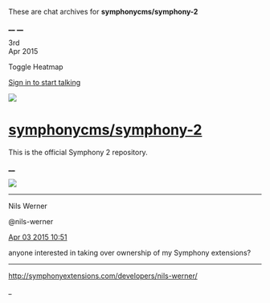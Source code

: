 These are chat archives for **symphonycms/symphony-2**

[__](/symphonycms/symphony-2/archives/2015/04/04)
[__](/symphonycms/symphony-2/archives/2015/04/02)

3rd  
Apr 2015

Toggle Heatmap

[Sign in to start talking](/login?action=login&button=archive-login)

![](https://avatars-02.gitter.im/group/iv/3/57542c45c43b8c601977197e?s=48)

#  [symphonycms/symphony-2](/symphonycms/symphony-2)

This is the official Symphony 2 repository.

[ __ ](/orgs/symphonycms/rooms "More symphonycms rooms" )

![](https://avatars0.githubusercontent.com/u/88704?v=3&s=30)

__ __

Nils Werner

@nils-werner

[Apr 03 2015
10:51](https://gitter.im/symphonycms/symphony-2?at=551e70ae05184cd235fbcc9a ""
)

anyone interested in taking over ownership of my Symphony extensions?

__ __

<http://symphonyextensions.com/developers/nils-werner/>

_

